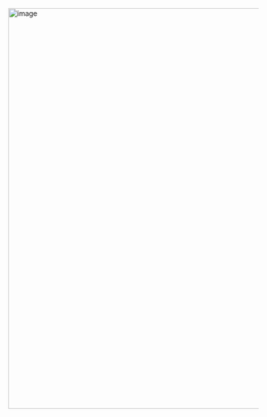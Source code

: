 <img width="807" alt="image" src="https://github.com/Noshitha/Airline_customer_churn/assets/47324169/95d5d443-3e67-4762-a5dd-28548ba5a77e">
